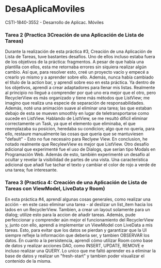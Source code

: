 # DesaAplicaMoviles
CSTI-1840-3552 - Desarrollo de Aplicac. Móviles

### Tarea 2 (Practica 3Creación de una Aplicación de Lista de Tareas)
Durante la realización de esta práctica #3, Creación de una Aplicación de Lista de Tareas, tuve bastantes desafíos. Uno de ellos incluso estaba fuera de los objetivos de la práctica: fragmentos. A pesar de que había una plantilla con ellos, esta me retornaba errores sin siquiera realizar algún cambio. Así que, para resolver esto, creé un proyecto vacío y empecé a crearlo yo mismo y a aprender sobre ello. Además, nunca había cambiado el título de la action bar, y aprendí sobre eso en esta práctica. 
Ya dentro de los objetivos, aprendí a crear adaptadores para llenar mis listas. Realmente al principio no llegué a comprender por qué uno era mejor que el otro, pero RecyclerView es más organizado y tiene más métodos que ListView; me imagino que realiza una especie de separación de responsabilidades. Además, noté una animación suave al eliminar una tarea; las que estaban debajo de esta se mueven smoothly en lugar de teletransportarse como sucede en ListView. Hablando de ListView, se me resultó dificil eliminar correctamente un Task, ya que el elemento que eliminaba, el que reemplazaba su posicion, heredaba su condicion; algo que no queria, para ello, restaure manualmente las cosas que queria que se mantuviesen "default" - Esto no fue necesairo para Reclyew View. En conclusion, he notado realmente que RecylewView es mejor que ListView.
Otro desafío adicional que experimenté fue el uso de Dialogs, que serían tipo Modals en Programación Web. Además de esto, también experimenté un desafío al ocultar y revelar la visibilidad de partes de una vista. Una característica adicional que añadí fue tachar el texto y cambiar el color de rojo a verde de una tarea; fue interesante.

### Tarea 3 (Practica 4: Creación de una Aplicación de Lista de Tareas con ViewModel, LiveData y Room)
En esta práctica #4, aprendí algunas cosas generales, como realizar una acción - en este caso eliminar una tarea - al deslizar un list_item hacia los lados en un RecyclerView. Tambien, a crear un layout solamente para un dialog; utilize esto para la accion de añadir tareas. Además, pude perfeccionar y comprender aún mejor el funcionamiento del RecyclerView y, junto con ello, aprendí a implementar un ViewModel con LiveData a mis tareas. Esto, para evitar que los datos se pierdan y garantizar que la UI siempre refleje la información que deberia ser, y tambien OBSERVAR los datos. En cuanto a la persistencia, aprendí cómo utilizar Room como base de datos y realizar acciones DAO, como INSERT, UPDATE, REMOVE e incluso realizar una QUERY. Lo unico que me faltó aprender es a eliminar la base de datos y realizar un "fresh-start" y tambien poder visualizar el contenido de la misma.
